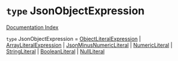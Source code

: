 # `type` JsonObjectExpression

[Documentation Index](../README.md)

`type` JsonObjectExpression = [ObjectLiteralExpression](../interface.ObjectLiteralExpression/README.md) | [ArrayLiteralExpression](../interface.ArrayLiteralExpression/README.md) | [JsonMinusNumericLiteral](../interface.JsonMinusNumericLiteral/README.md) | [NumericLiteral](../interface.NumericLiteral/README.md) | [StringLiteral](../interface.StringLiteral/README.md) | [BooleanLiteral](../type.BooleanLiteral/README.md) | [NullLiteral](../interface.NullLiteral/README.md)